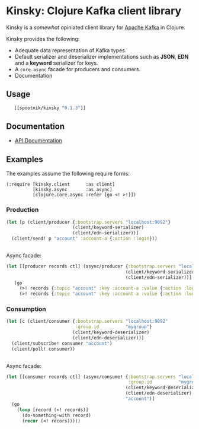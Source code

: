 Kinsky: Clojure Kafka client library
====================================

Kinsky is a *somewhat* opiniated client library
for [Apache Kafka](http://kakfa.apache.org) in Clojure.

Kinsky provides the following:

- Adequate data representation of Kafka types.
- Default serializer and deserializer implementations such as
  **JSON**, **EDN** and a **keyword** serializer for keys.
- A `core.async` facade for producers and consumers.
- Documentation

## Usage

```clojure
   [[spootnik/kinsky "0.1.3"]]
```

## Documentation

* [API Documentation](http://pyr.github.io/kinsky)

## Examples

The examples assume the following require forms:

```
(:require [kinsky.client      :as client]
          [kinsky.async       :as async]
          [clojure.core.async :refer [go <! >!]])
```

### Production

```clojure
(let [p (client/producer {:bootstrap.servers "localhost:9092"}
                         (client/keyword-serializer)
                         (client/edn-serializer))]
  (client/send! p "account" :account-a {:action :login}))
 
```

Async facade:

```clojure
(let [[producer records ctl] (async/producer {:bootstrap.servers "localhost:9092"}
                                             (client/keyword-serializer)
                                             (client/edn-serializer))]
   (go
     (>! records {:topic "account" :key :account-a :value {:action :login}})
     (>! records {:topic "account" :key :account-a :value {:action :logout}})))
```

### Consumption

```clojure
(let [c (client/consumer {:bootstrap.servers "localhost:9092"
                          :group.id          "mygroup"}
                         (client/keyword-deserializer)
                         (client/edn-deserializer))]
  (client/subscribe! consumer "account")
  (client/poll! consumer))
 
```

Async facade:

```clojure
(let [[consumer records ctl] (async/consume! {:bootstrap.servers "localhost:9092"
                                              :group.id          "mygroup"}
                                             (client/keyword-deserializer)
                                             (client/edn-deserializer)
                                             "account")]
  (go
    (loop [record (<! records)]
      (do-something-with record)
      (recur (<! recors)))))
```


